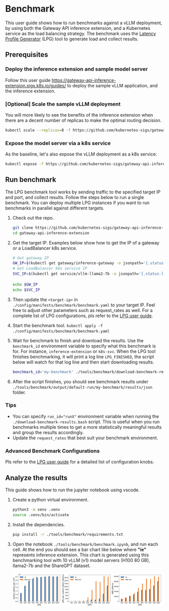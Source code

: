 # Benchmark

This user guide shows how to run benchmarks against a vLLM deployment, by using both the Gateway API
inference extension, and a Kubernetes service as the load balancing strategy. The
benchmark uses the [Latency Profile Generator](https://github.com/AI-Hypercomputer/inference-benchmark) (LPG)
tool to generate load and collect results.

## Prerequisites

### Deploy the inference extension and sample model server

Follow this user guide https://gateway-api-inference-extension.sigs.k8s.io/guides/ to deploy the
sample vLLM application, and the inference extension.

### [Optional] Scale the sample vLLM deployment

You will more likely to see the benefits of the inference extension when there are a decent number of replicas to make the optimal routing decision. 

```bash
kubectl scale --replicas=8 -f https://github.com/kubernetes-sigs/gateway-api-inference-extension/raw/main/config/manifests/vllm/gpu-deployment.yaml
```

### Expose the model server via a k8s service

As the baseline, let's also expose the vLLM deployment as a k8s service:

```bash
kubectl expose -f https://github.com/kubernetes-sigs/gateway-api-inference-extension/raw/main/config/manifests/vllm/gpu-deployment.yaml --port=8081 --target-port=8000 --type=LoadBalancer
```

## Run benchmark

The LPG benchmark tool works by sending traffic to the specified target IP and port, and collect results. Follow the steps below to run a single benchmark. You can deploy multiple LPG instances if you want to run benchmarks in parallel against different targets.

1. Check out the repo.
    
    ```bash
    git clone https://github.com/kubernetes-sigs/gateway-api-inference-extension
    cd gateway-api-inference-extension
    ```

1. Get the target IP. Examples below show how to get the IP of a gateway or a LoadBalancer k8s service.

    ```bash
    # Get gateway IP
    GW_IP=$(kubectl get gateway/inference-gateway -o jsonpath='{.status.addresses[0].value}')
    # Get LoadBalancer k8s service IP
    SVC_IP=$(kubectl get service/vllm-llama2-7b -o jsonpath='{.status.loadBalancer.ingress[0].ip}')

    echo $GW_IP
    echo $SVC_IP
    ```

1. Then update the `<target-ip>` in `./config/manifests/benchmark/benchmark.yaml` to your target IP. Feel free to adjust other parameters such as request_rates as well. For a complete list of LPG configurations, pls refer to the [LPG user guide](https://github.com/AI-Hypercomputer/inference-benchmark?tab=readme-ov-file#configuring-the-benchmark).

1. Start the benchmark tool. `kubectl apply -f ./config/manifests/benchmark/benchmark.yaml`

1. Wait for benchmark to finish and download the results. Use the `benchmark_id` environment variable
to specify what this benchmark is for. For instance, `inference-extension` or `k8s-svc`. When the LPG tool finishes benchmarking, it will print a log line `LPG_FINISHED`,
the script below will watch for that log line and then start downloading results.

    ```bash
    benchmark_id='my-benchmark' ./tools/benchmark/download-benchmark-results.bash
    ```

1. After the script finishes, you should see benchmark results under `./tools/benchmark/output/default-run/my-benchmark/results/json` folder.

### Tips

* You can specify `run_id="runX"` environment variable when running the `./download-benchmark-results.bash` script.
This is useful when you run benchmarks multiple times to get a more statistically meaningful results and group the results accordingly.
* Update the `request_rates` that best suit your benchmark environment.

### Advanced Benchmark Configurations

Pls refer to the [LPG user guide](https://github.com/AI-Hypercomputer/inference-benchmark?tab=readme-ov-file#configuring-the-benchmark) for a detailed list of configuration knobs.

## Analyze the results

This guide shows how to run the jupyter notebook using vscode.

1. Create a python virtual environment.

    ```bash
    python3 -m venv .venv
    source .venv/bin/activate
    ```

1. Install the dependencies.

    ```bash
    pip install -r ./tools/benchmark/requirements.txt
    ```

1. Open the notebook `./tools/benchmark/benchmark.ipynb`, and run each cell. At the end you should
    see a bar chart like below where **"ie"** represents inference extension. This chart is generated using this benchmarking tool with 10 vLLM (v1) model servers (H100 80 GB), llama2-7b and the ShareGPT dataset.
    
    ![alt text](example-bar-chart.png)